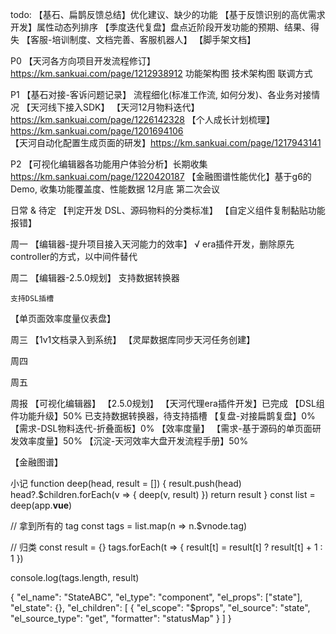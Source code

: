 todo: 
  【基石、扁鹊反馈总结】优化建议、缺少的功能
  【基于反馈识别的高优需求开发】属性动态列排序
  【季度迭代复盘】盘点近阶段开发功能的预期、结果、得失
  【客服-培训制度、文档完善、客服机器人】
  【脚手架文档】

  P0
    【天河各方向项目开发流程修订】https://km.sankuai.com/page/1212938912
      功能架构图
      技术架构图
      联调方式

  P1
    【基石对接-客诉问题记录】
      流程细化(标准工作流, 如何分发)、各业务对接情况
    【天河线下接入SDK】
    【天河12月物料迭代】https://km.sankuai.com/page/1226142328
    【个人成长计划梳理】https://km.sankuai.com/page/1201694106
    【天河自动化配置生成页面的研发】https://km.sankuai.com/page/1217943141 

  P2
    【可视化编辑器各功能用户体验分析】长期收集 https://km.sankuai.com/page/1220420187
    【金融图谱性能优化】基于g6的Demo, 收集功能覆盖度、性能数据 12月底 第二次会议

  日常 & 待定
    【判定开发 DSL、源码物料的分类标准】
    【自定义组件复制黏贴功能报错】

周一
  【编辑器-提升项目接入天河能力的效率】
    √ era插件开发，删除原先controller的方式，以中间件替代

周二
  【编辑器-2.5.0规划】
    支持数据转换器
      
    支持DSL插槽 
  【单页面效率度量仪表盘】

  
周三
  【1v1文档录入到系统】
  【灵犀数据库同步天河任务创建】


周四

周五

周报
  【可视化编辑器】
    【2.5.0规划】
      【天河代理era插件开发】已完成
      【DSL组件功能升级】50% 已支持数据转换器，待支持插槽
    【复盘-对接扁鹊复盘】0%
    【需求-DSL物料迭代-折叠面板】0%
  【效率度量】
    【需求-基于源码的单页面研发效率度量】50%
    【沉淀-天河效率大盘开发流程手册】50%

  【金融图谱】


小记
  function deep(head, result = []) {
    result.push(head)
    head?.$children.forEach(v => {
      deep(v, result)
    })
    return result
  }
  const list = deep(app.__vue__)
  
  // 拿到所有的 tag
  const tags = list.map(n => n.$vnode.tag)

  // 归类
  const result = {}
  tags.forEach(t => {
    result[t] = result[t] ? result[t] + 1 : 1
  })

  console.log(tags.length, result)
  
  {
    "el_name": "StateABC",
    "el_type": "component",
    "el_props": ["state"],
    "el_state": {},
    "el_children": [
      {
        "el_scope": "$props",
        "el_source": "state",
        "el_source_type": "get",
        "formatter": "statusMap"
      }
    ]
  }
  
  